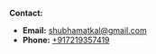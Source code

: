  **Contact:**
 - **Email:** [shubhamatkal@gmail.com](mailto:shubhamatkal@gmail.com)
- **Phone:** [+917219357419](https://wa.me/917219357419)


